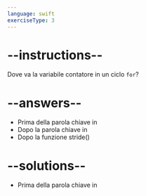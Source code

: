 ```yaml
---
language: swift
exerciseType: 3
---
```


# --instructions--

Dove va la variabile contatore in un ciclo `for`?

# --answers--

- Prima della parola chiave in
- Dopo la parola chiave in
- Dopo la funzione stride()

# --solutions--

- Prima della parola chiave in
